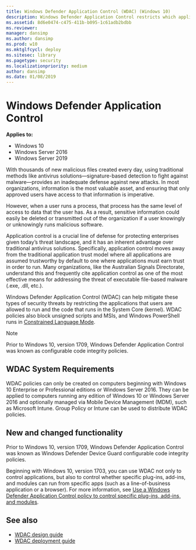 ```yaml
---
title: Windows Defender Application Control (WDAC) (Windows 10)
description: Windows Defender Application Control restricts which applications users are allowed to run and the code that runs in the system core.
ms.assetid: 8d6e0474-c475-411b-b095-1c61adb2bdbb
ms.reviewer: 
manager: dansimp
ms.author: dansimp
ms.prod: w10
ms.mktglfcycl: deploy
ms.sitesec: library
ms.pagetype: security
ms.localizationpriority: medium
author: dansimp
ms.date: 01/08/2019
---
```


# Windows Defender Application Control 

**Applies to:**

-   Windows 10
-   Windows Server 2016
-   Windows Server 2019 

With thousands of new malicious files created every day, using traditional methods like antivirus solutions—signature-based detection to fight against malware—provides an inadequate defense against new attacks. 
In most organizations, information is the most valuable asset, and ensuring that only approved users have access to that information is imperative. 

However, when a user runs a process, that process has the same level of access to data that the user has. 
As a result, sensitive information could easily be deleted or transmitted out of the organization if a user knowingly or unknowingly runs malicious software. 

Application control is a crucial line of defense for protecting enterprises given today’s threat landscape, and it has an inherent advantage over traditional antivirus solutions. 
Specifically, application control moves away from the traditional application trust model where all applications are assumed trustworthy by default to one where applications must earn trust in order to run. 
Many organizations, like the Australian Signals Directorate, understand this and frequently cite application control as one of the most effective means for addressing the threat of executable file-based malware (.exe, .dll, etc.). 

Windows Defender Application Control (WDAC) can help mitigate these types of security threats by restricting the applications that users are allowed to run and the code that runs in the System Core (kernel). 
WDAC policies also block unsigned scripts and MSIs, and Windows PowerShell runs in [Constrained Language Mode](https://docs.microsoft.com/powershell/module/microsoft.powershell.core/about/about_language_modes?view=powershell-5.1). 

> [!NOTE]
> Prior to Windows 10, version 1709, Windows Defender Application Control was known as configurable code integrity policies.

## WDAC System Requirements

WDAC policies can only be created on computers beginning with Windows 10 Enterprise or Professional editions or Windows Server 2016. 
They can be applied to computers running any edition of Windows 10 or Windows Server 2016 and optionally managed via Mobile Device Management (MDM), such as Microsoft Intune. 
Group Policy or Intune can be used to distribute WDAC policies. 

## New and changed functionality

Prior to Windows 10, version 1709, Windows Defender Application Control was known as Windows Defender Device Guard configurable code integrity policies.  

Beginning with Windows 10, version 1703, you can use WDAC not only to control applications, but also to control whether specific plug-ins, add-ins, and modules can run from specific apps (such as a line-of-business application or a browser). 
For more information, see [Use a Windows Defender Application Control policy to control specific plug-ins, add-ins, and modules](use-windows-defender-application-control-policy-to-control-specific-plug-ins-add-ins-and-modules.md).  

## See also

- [WDAC design guide](windows-defender-application-control-design-guide.md)
- [WDAC deployment guide](windows-defender-application-control-deployment-guide.md)
